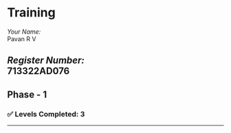 # Training

*Your Name:*  
Pavan R V

*Register Number:*  
713322AD076
---

## Phase - 1

### ✅ Levels Completed: 3

---
